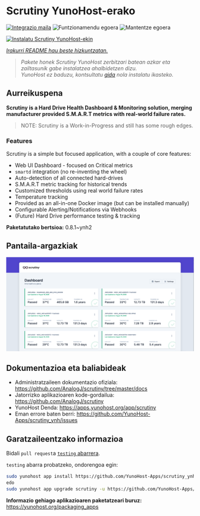 <!--
Ohart ongi: README hau automatikoki sortu da <https://github.com/YunoHost/apps/tree/master/tools/readme_generator>ri esker
EZ editatu eskuz.
-->

# Scrutiny YunoHost-erako

[![Integrazio maila](https://dash.yunohost.org/integration/scrutiny.svg)](https://ci-apps.yunohost.org/ci/apps/scrutiny/) ![Funtzionamendu egoera](https://ci-apps.yunohost.org/ci/badges/scrutiny.status.svg) ![Mantentze egoera](https://ci-apps.yunohost.org/ci/badges/scrutiny.maintain.svg)

[![Instalatu Scrutiny YunoHost-ekin](https://install-app.yunohost.org/install-with-yunohost.svg)](https://install-app.yunohost.org/?app=scrutiny)

*[Irakurri README hau beste hizkuntzatan.](./ALL_README.md)*

> *Pakete honek Scrutiny YunoHost zerbitzari batean azkar eta zailtasunik gabe instalatzea ahalbidetzen dizu.*  
> *YunoHost ez baduzu, kontsultatu [gida](https://yunohost.org/install) nola instalatu ikasteko.*

## Aurreikuspena

**Scrutiny is a Hard Drive Health Dashboard & Monitoring solution, merging manufacturer provided S.M.A.R.T metrics with real-world failure rates.**

> NOTE: Scrutiny is a Work-in-Progress and still has some rough edges.

### Features

Scrutiny is a simple but focused application, with a couple of core features:

- Web UI Dashboard - focused on Critical metrics
- `smartd` integration (no re-inventing the wheel)
- Auto-detection of all connected hard-drives
- S.M.A.R.T metric tracking for historical trends
- Customized thresholds using real world failure rates
- Temperature tracking
- Provided as an all-in-one Docker image (but can be installed manually)
- Configurable Alerting/Notifications via Webhooks
- (Future) Hard Drive performance testing & tracking


**Paketatutako bertsioa:** 0.8.1~ynh2

## Pantaila-argazkiak

![Scrutiny(r)en pantaila-argazkia](./doc/screenshots/dashboard.png)

## Dokumentazioa eta baliabideak

- Administratzaileen dokumentazio ofiziala: <https://github.com/AnalogJ/scrutiny/tree/master/docs>
- Jatorrizko aplikazioaren kode-gordailua: <https://github.com/AnalogJ/scrutiny>
- YunoHost Denda: <https://apps.yunohost.org/app/scrutiny>
- Eman errore baten berri: <https://github.com/YunoHost-Apps/scrutiny_ynh/issues>

## Garatzaileentzako informazioa

Bidali `pull request`a [`testing` abarrera](https://github.com/YunoHost-Apps/scrutiny_ynh/tree/testing).

`testing` abarra probatzeko, ondorengoa egin:

```bash
sudo yunohost app install https://github.com/YunoHost-Apps/scrutiny_ynh/tree/testing --debug
edo
sudo yunohost app upgrade scrutiny -u https://github.com/YunoHost-Apps/scrutiny_ynh/tree/testing --debug
```

**Informazio gehiago aplikazioaren paketatzeari buruz:** <https://yunohost.org/packaging_apps>
